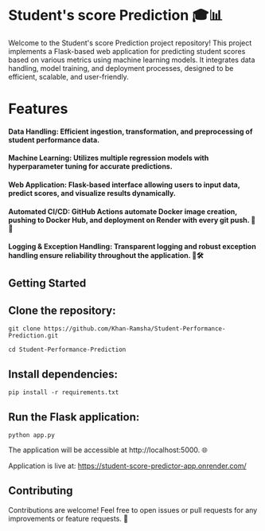 # Student's score Prediction 🎓📊

Welcome to the Student's score Prediction project repository! 
This project implements a Flask-based web application for predicting student scores based on various metrics using machine learning models. 
It integrates data handling, model training, and deployment processes, designed to be efficient, scalable, and user-friendly.

# Features

#### Data Handling: Efficient ingestion, transformation, and preprocessing of student performance data.

#### Machine Learning: Utilizes multiple regression models with hyperparameter tuning for accurate predictions.

#### Web Application: Flask-based interface allowing users to input data, predict scores, and visualize results dynamically.

#### Automated CI/CD: GitHub Actions automate Docker image creation, pushing to Docker Hub, and deployment on Render with every git push. 🐳🚀

#### Logging & Exception Handling: Transparent logging and robust exception handling ensure reliability throughout the application. 📝🛠️

## Getting Started
## Clone the repository:
```git clone https://github.com/Khan-Ramsha/Student-Performance-Prediction.git```

```cd Student-Performance-Prediction```
## Install dependencies:
```pip install -r requirements.txt```

## Run the Flask application:
```python app.py```

The application will be accessible at http://localhost:5000. 🌐

Application is live at: https://student-score-predictor-app.onrender.com/

## Contributing
Contributions are welcome! Feel free to open issues or pull requests for any improvements or feature requests. 🙌
